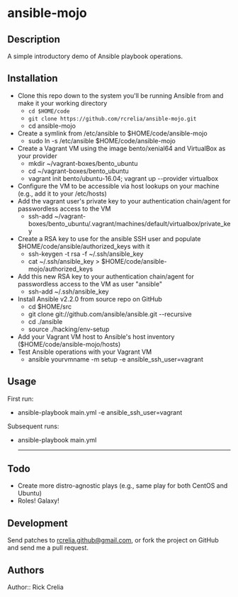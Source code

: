 # ansible-mojo

## Description

A simple introductory demo of Ansible playbook operations.

## Installation

* Clone this repo down to the system you'll be running Ansible from and make it your working directory
  * `cd $HOME/code`
  * `git clone https://github.com/rcrelia/ansible-mojo.git`
  * cd ansible-mojo
* Create a symlink from /etc/ansible to $HOME/code/ansible-mojo
  * sudo ln -s /etc/ansible $HOME/code/ansible-mojo
* Create a Vagrant VM using the image bento/xenial64 and VirtualBox as your provider
  * mkdir ~/vagrant-boxes/bento_ubuntu
  * cd ~/vagrant-boxes/bento_ubuntu
  * vagrant init bento/ubuntu-16.04; vagrant up --provider virtualbox
* Configure the VM to be accessible via host lookups on your machine (e.g., add it to your /etc/hosts)
* Add the vagrant user's private key to your authentication chain/agent for passwordless access to the VM
  * ssh-add ~/vagrant-boxes/bento_ubuntu/.vagrant/machines/default/virtualbox/private_key
* Create a RSA key to use for the ansible SSH user and populate $HOME/code/ansible/authorized_keys with it
  * ssh-keygen -t rsa -f ~/.ssh/ansible_key
  * cat ~/.ssh/ansible_key > $HOME/code/ansible-mojo/authorized_keys
* Add this new RSA key to your authentication chain/agent for passwordless access to the VM as user "ansible"
  * ssh-add ~/.ssh/ansible_key
* Install Ansible v2.2.0 from source repo on GitHub
  * cd $HOME/src
  * git clone git://github.com/ansible/ansible.git --recursive
  * cd ./ansible
  * source ./hacking/env-setup
* Add your Vagrant VM host to Ansible's host inventory ($HOME/code/ansible-mojo/hosts)
* Test Ansible operations with your Vagrant VM
  * ansible yourvmname -m setup -e ansible_ssh_user=vagrant

## Usage

First run:

* ansible-playbook main.yml -e ansible_ssh_user=vagrant

Subsequent runs:

* ansible-playbook main.yml


    ------------------------------------------------------------------------

## Todo

- Create more distro-agnostic plays (e.g., same play for both CentOS and Ubuntu)
- Roles! Galaxy!

## Development

Send patches to rcrelia.github@gmail.com, or fork the project on GitHub and
send me a pull request.

## Authors

Author:: Rick Crelia<br>
